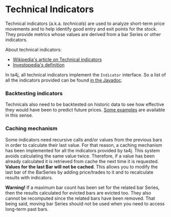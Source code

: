 # Technical Indicators

Technical indicators (a.k.a. *technicals*) are used to analyze short-term price movements and to help identify good entry and exit points for the stock. They provide metrics whose values are derived from a bar Series or other indicators.

About technical indicators:

  * [Wikipedia's article on Technical indicators](http://en.wikipedia.org/wiki/Technical_indicator)
  * [Investopedia's definition](http://www.investopedia.com/terms/t/technicalindicator.asp)

In ta4j, all technical indicators implement the `Indicator` interface. So a list of all the indicators provided can be found [in the Javadoc](https://oss.sonatype.org/service/local/repositories/releases/archive/org/ta4j/ta4j-core/0.11/ta4j-core-0.11-javadoc.jar/!/index.html).

### Backtesting indicators

Technicals also need to be backtested on historic data to see how effective they would have been to predict future prices. [Some examples](Usage-examples.html) are available in this sense.

### Caching mechanism

Some indicators need recursive calls and/or values from the previous bars in order to calculate their last value. For that reason, a caching mechanism has been implemented for all the indicators provided by ta4j. This system avoids calculating the same value twice. Therefore, if a value has been already calculated it is retrieved from cache the next time it is requested. **Values for the last Bar will not be cached**. This allows you to modify the last bar of the BarSeries by adding price/trades to it and to recalculate results with indicators.

**Warning!** If a maximum bar count has been set for the related bar Series, then the results calculated for evicted bars are evicted too. They also cannot be recomputed since the related bars have been removed. That being said, moving bar Series should not be used when you need to access long-term past bars.
